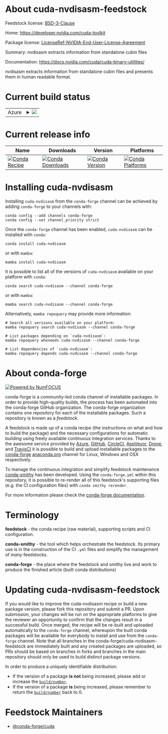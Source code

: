 About cuda-nvdisasm-feedstock
=============================

Feedstock license: [BSD-3-Clause](https://github.com/conda-forge/cuda-nvdisasm-feedstock/blob/main/LICENSE.txt)

Home: https://developer.nvidia.com/cuda-toolkit

Package license: [LicenseRef-NVIDIA-End-User-License-Agreement](https://docs.nvidia.com/cuda/eula/index.html)

Summary: nvdisasm extracts information from standalone cubin files

Documentation: https://docs.nvidia.com/cuda/cuda-binary-utilities/

nvdisasm extracts information from standalone cubin files and presents them in
human readable format.


Current build status
====================


<table>
    
  <tr>
    <td>Azure</td>
    <td>
      <details>
        <summary>
          <a href="https://dev.azure.com/conda-forge/feedstock-builds/_build/latest?definitionId=19546&branchName=main">
            <img src="https://dev.azure.com/conda-forge/feedstock-builds/_apis/build/status/cuda-nvdisasm-feedstock?branchName=main">
          </a>
        </summary>
        <table>
          <thead><tr><th>Variant</th><th>Status</th></tr></thead>
          <tbody><tr>
              <td>linux_64</td>
              <td>
                <a href="https://dev.azure.com/conda-forge/feedstock-builds/_build/latest?definitionId=19546&branchName=main">
                  <img src="https://dev.azure.com/conda-forge/feedstock-builds/_apis/build/status/cuda-nvdisasm-feedstock?branchName=main&jobName=linux&configuration=linux%20linux_64_" alt="variant">
                </a>
              </td>
            </tr><tr>
              <td>linux_aarch64</td>
              <td>
                <a href="https://dev.azure.com/conda-forge/feedstock-builds/_build/latest?definitionId=19546&branchName=main">
                  <img src="https://dev.azure.com/conda-forge/feedstock-builds/_apis/build/status/cuda-nvdisasm-feedstock?branchName=main&jobName=linux&configuration=linux%20linux_aarch64_" alt="variant">
                </a>
              </td>
            </tr><tr>
              <td>linux_ppc64le</td>
              <td>
                <a href="https://dev.azure.com/conda-forge/feedstock-builds/_build/latest?definitionId=19546&branchName=main">
                  <img src="https://dev.azure.com/conda-forge/feedstock-builds/_apis/build/status/cuda-nvdisasm-feedstock?branchName=main&jobName=linux&configuration=linux%20linux_ppc64le_" alt="variant">
                </a>
              </td>
            </tr><tr>
              <td>win_64</td>
              <td>
                <a href="https://dev.azure.com/conda-forge/feedstock-builds/_build/latest?definitionId=19546&branchName=main">
                  <img src="https://dev.azure.com/conda-forge/feedstock-builds/_apis/build/status/cuda-nvdisasm-feedstock?branchName=main&jobName=win&configuration=win%20win_64_" alt="variant">
                </a>
              </td>
            </tr>
          </tbody>
        </table>
      </details>
    </td>
  </tr>
</table>

Current release info
====================

| Name | Downloads | Version | Platforms |
| --- | --- | --- | --- |
| [![Conda Recipe](https://img.shields.io/badge/recipe-cuda--nvdisasm-green.svg)](https://anaconda.org/conda-forge/cuda-nvdisasm) | [![Conda Downloads](https://img.shields.io/conda/dn/conda-forge/cuda-nvdisasm.svg)](https://anaconda.org/conda-forge/cuda-nvdisasm) | [![Conda Version](https://img.shields.io/conda/vn/conda-forge/cuda-nvdisasm.svg)](https://anaconda.org/conda-forge/cuda-nvdisasm) | [![Conda Platforms](https://img.shields.io/conda/pn/conda-forge/cuda-nvdisasm.svg)](https://anaconda.org/conda-forge/cuda-nvdisasm) |

Installing cuda-nvdisasm
========================

Installing `cuda-nvdisasm` from the `conda-forge` channel can be achieved by adding `conda-forge` to your channels with:

```
conda config --add channels conda-forge
conda config --set channel_priority strict
```

Once the `conda-forge` channel has been enabled, `cuda-nvdisasm` can be installed with `conda`:

```
conda install cuda-nvdisasm
```

or with `mamba`:

```
mamba install cuda-nvdisasm
```

It is possible to list all of the versions of `cuda-nvdisasm` available on your platform with `conda`:

```
conda search cuda-nvdisasm --channel conda-forge
```

or with `mamba`:

```
mamba search cuda-nvdisasm --channel conda-forge
```

Alternatively, `mamba repoquery` may provide more information:

```
# Search all versions available on your platform:
mamba repoquery search cuda-nvdisasm --channel conda-forge

# List packages depending on `cuda-nvdisasm`:
mamba repoquery whoneeds cuda-nvdisasm --channel conda-forge

# List dependencies of `cuda-nvdisasm`:
mamba repoquery depends cuda-nvdisasm --channel conda-forge
```


About conda-forge
=================

[![Powered by
NumFOCUS](https://img.shields.io/badge/powered%20by-NumFOCUS-orange.svg?style=flat&colorA=E1523D&colorB=007D8A)](https://numfocus.org)

conda-forge is a community-led conda channel of installable packages.
In order to provide high-quality builds, the process has been automated into the
conda-forge GitHub organization. The conda-forge organization contains one repository
for each of the installable packages. Such a repository is known as a *feedstock*.

A feedstock is made up of a conda recipe (the instructions on what and how to build
the package) and the necessary configurations for automatic building using freely
available continuous integration services. Thanks to the awesome service provided by
[Azure](https://azure.microsoft.com/en-us/services/devops/), [GitHub](https://github.com/),
[CircleCI](https://circleci.com/), [AppVeyor](https://www.appveyor.com/),
[Drone](https://cloud.drone.io/welcome), and [TravisCI](https://travis-ci.com/)
it is possible to build and upload installable packages to the
[conda-forge](https://anaconda.org/conda-forge) [anaconda.org](https://anaconda.org/)
channel for Linux, Windows and OSX respectively.

To manage the continuous integration and simplify feedstock maintenance
[conda-smithy](https://github.com/conda-forge/conda-smithy) has been developed.
Using the ``conda-forge.yml`` within this repository, it is possible to re-render all of
this feedstock's supporting files (e.g. the CI configuration files) with ``conda smithy rerender``.

For more information please check the [conda-forge documentation](https://conda-forge.org/docs/).

Terminology
===========

**feedstock** - the conda recipe (raw material), supporting scripts and CI configuration.

**conda-smithy** - the tool which helps orchestrate the feedstock.
                   Its primary use is in the construction of the CI ``.yml`` files
                   and simplify the management of *many* feedstocks.

**conda-forge** - the place where the feedstock and smithy live and work to
                  produce the finished article (built conda distributions)


Updating cuda-nvdisasm-feedstock
================================

If you would like to improve the cuda-nvdisasm recipe or build a new
package version, please fork this repository and submit a PR. Upon submission,
your changes will be run on the appropriate platforms to give the reviewer an
opportunity to confirm that the changes result in a successful build. Once
merged, the recipe will be re-built and uploaded automatically to the
`conda-forge` channel, whereupon the built conda packages will be available for
everybody to install and use from the `conda-forge` channel.
Note that all branches in the conda-forge/cuda-nvdisasm-feedstock are
immediately built and any created packages are uploaded, so PRs should be based
on branches in forks and branches in the main repository should only be used to
build distinct package versions.

In order to produce a uniquely identifiable distribution:
 * If the version of a package **is not** being increased, please add or increase
   the [``build/number``](https://docs.conda.io/projects/conda-build/en/latest/resources/define-metadata.html#build-number-and-string).
 * If the version of a package **is** being increased, please remember to return
   the [``build/number``](https://docs.conda.io/projects/conda-build/en/latest/resources/define-metadata.html#build-number-and-string)
   back to 0.

Feedstock Maintainers
=====================

* [@conda-forge/cuda](https://github.com/conda-forge/cuda/)

